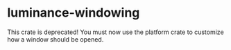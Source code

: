 # luminance-windowing

<!-- cargo-sync-readme start -->

This crate is deprecated! You must now use the platform crate to customize how a window should be opened.

<!-- cargo-sync-readme end -->
